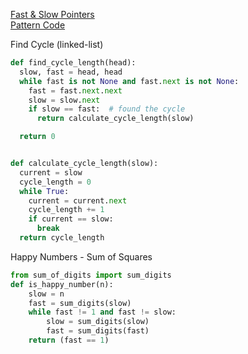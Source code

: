  [Fast & Slow Pointers](https://github.com/MahdiMashrur/Awesome-Coding-Interview-Question-Patterns#3fast-and-slow-pointers-or-iterators)<br>[Pattern Code](../../../../PROFESSIONAL%20DEV/Interview%20Prep/Code/Coding%20Interview%20Patterns/Fast%20&%20Slow%20Pointers.md)
 
Find Cycle (linked-list)

```python
def find_cycle_length(head):
  slow, fast = head, head
  while fast is not None and fast.next is not None:
    fast = fast.next.next
    slow = slow.next
    if slow == fast:  # found the cycle
      return calculate_cycle_length(slow)

  return 0


def calculate_cycle_length(slow):
  current = slow
  cycle_length = 0
  while True:
    current = current.next
    cycle_length += 1
    if current == slow:
      break
  return cycle_length
```

Happy Numbers - Sum of Squares
```python
from sum_of_digits import sum_digits
def is_happy_number(n):
    slow = n
    fast = sum_digits(slow)
    while fast != 1 and fast != slow:
        slow = sum_digits(slow)
        fast = sum_digits(fast)
    return (fast == 1)

```

